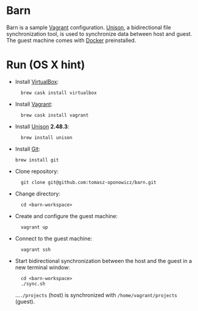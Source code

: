 # Barn

Barn is a sample [Vagrant](https://www.vagrantup.com/) configuration. [Unison](https://www.cis.upenn.edu/~bcpierce/unison/), a bidirectional file synchronization tool, is used to synchronize data between host and guest. The guest machine comes with [Docker](https://www.docker.com/) preinstalled.

# Run (OS X hint)

* Install [VirtualBox](https://www.virtualbox.org/):

        brew cask install virtualbox

* Install [Vagrant](https://www.vagrantup.com/):

        brew cask install vagrant

* Install [Unison](https://www.cis.upenn.edu/~bcpierce/unison/) __2.48.3__:

        brew install unison

* Install [Git](https://git-scm.com/):

      brew install git

* Clone repository:

        git clone git@github.com:tomasz-oponowicz/barn.git

* Change directory:

        cd <barn-workspace>

* Create and configure the guest machine:

        vagrant up

* Connect to the guest machine:

        vagrant ssh

* Start bidirectional synchronization between the host and the guest in a new terminal window:

        cd <barn-workspace>
        ./sync.sh

  ...`./projects` (host) is synchronized with `/home/vagrant/projects` (guest).
